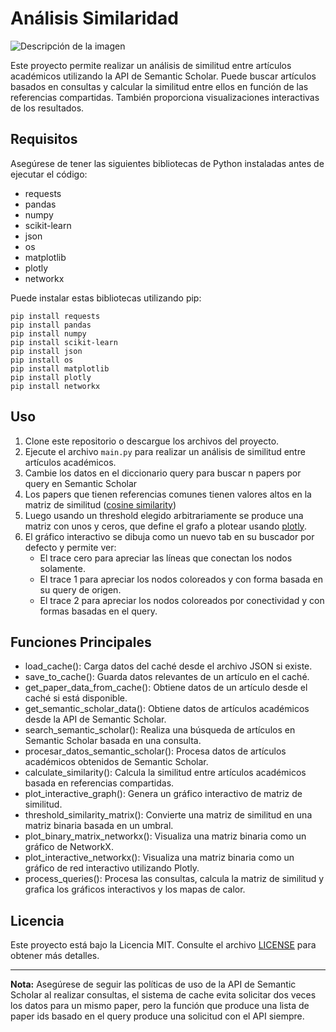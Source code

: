 # Análisis Similaridad
<image src="newplot.png" alt="Descripción de la imagen">

Este proyecto permite realizar un análisis de similitud entre artículos académicos utilizando la API de Semantic Scholar. Puede buscar artículos basados en consultas y calcular la similitud entre ellos en función de las referencias compartidas. También proporciona visualizaciones interactivas de los resultados.

## Requisitos

Asegúrese de tener las siguientes bibliotecas de Python instaladas antes de ejecutar el código:

- requests
- pandas
- numpy
- scikit-learn
- json
- os
- matplotlib
- plotly
- networkx

Puede instalar estas bibliotecas utilizando pip:

```
pip install requests
pip install pandas
pip install numpy
pip install scikit-learn
pip install json
pip install os
pip install matplotlib
pip install plotly
pip install networkx
```

## Uso

1. Clone este repositorio o descargue los archivos del proyecto.
2. Ejecute el archivo `main.py` para realizar un análisis de similitud entre artículos académicos.
3. Cambie los datos en el diccionario query para buscar n papers por query en Semantic Scholar
4. Los papers que tienen referencias comunes tienen valores altos en la matriz de similitud ([cosine similarity](https://scikit-learn.org/stable/modules/generated/sklearn.metrics.pairwise.cosine_similarity.html))
5. Luego usando un threshold elegido arbitrariamente se produce una matriz con unos y ceros, que define el grafo a plotear usando [plotly](https://plotly.com/python/).
6. El gráfico interactivo se dibuja como un nuevo tab en su buscador por defecto y permite ver:
   - El trace cero para apreciar las líneas que conectan los nodos solamente.
   - El trace 1 para apreciar los nodos coloreados y con forma basada en su query de origen.
   - El trace 2 para apreciar los nodos coloreados por conectividad y con formas basadas en el query.
  
## Funciones Principales

- load_cache(): Carga datos del caché desde el archivo JSON si existe.
- save_to_cache(): Guarda datos relevantes de un artículo en el caché.
- get_paper_data_from_cache(): Obtiene datos de un artículo desde el caché si está disponible.
- get_semantic_scholar_data(): Obtiene datos de artículos académicos desde la API de Semantic Scholar.
- search_semantic_scholar(): Realiza una búsqueda de artículos en Semantic Scholar basada en una consulta.
- procesar_datos_semantic_scholar(): Procesa datos de artículos académicos obtenidos de Semantic Scholar.
- calculate_similarity(): Calcula la similitud entre artículos académicos basada en referencias compartidas.
- plot_interactive_graph(): Genera un gráfico interactivo de matriz de similitud.
- threshold_similarity_matrix(): Convierte una matriz de similitud en una matriz binaria basada en un umbral.
- plot_binary_matrix_networkx(): Visualiza una matriz binaria como un gráfico de NetworkX.
- plot_interactive_networkx(): Visualiza una matriz binaria como un gráfico de red interactivo utilizando Plotly.
- process_queries(): Procesa las consultas, calcula la matriz de similitud y grafica los gráficos interactivos y los mapas de calor.

## Licencia

Este proyecto está bajo la Licencia MIT. Consulte el archivo [LICENSE](LICENSE.txt) para obtener más detalles.

---

**Nota:** Asegúrese de seguir las políticas de uso de la API de Semantic Scholar al realizar consultas, el sistema de cache evita solicitar dos veces los datos para un mismo paper, pero la función que produce una lista de paper ids basado en el query produce una solicitud con el API siempre.

```
